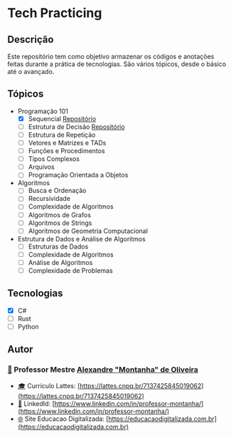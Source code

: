 # Tech Practicing

## Descrição

Este repositório tem como objetivo armazenar os códigos e anotações feitas durante a prática de tecnologias. São vários tópicos, desde o básico até o avançado.

## Tópicos

- Programação 101
  - [x] Sequencial [Repositório](https://github.com/tech-practices/-tech-practices/tree/main/programacao101/sequencia)
  - [ ] Estrutura de Decisão [Repositório](https://github.com/tech-practices/-tech-practices/tree/main/programacao101/decisao)
  - [ ] Estrutura de Repetição
  - [ ] Vetores e Matrizes e TADs
  - [ ] Funções e Procedimentos
  - [ ] Tipos Complexos
  - [ ] Arquivos
  - [ ] Programação Orientada a Objetos
- Algoritmos
  - [ ] Busca e Ordenação
  - [ ] Recursividade
  - [ ] Complexidade de Algoritmos
  - [ ] Algoritmos de Grafos
  - [ ] Algoritmos de Strings
  - [ ] Algoritmos de Geometria Computacional
- Estrutura de Dados e Análise de Algoritmos
  - [ ] Estruturas de Dados
  - [ ] Complexidade de Algoritmos
  - [ ] Análise de Algoritmos
  - [ ] Complexidade de Problemas
  
## Tecnologias

- [x] C#
- [ ] Rust
- [ ] Python

## Autor

### [:email:](mailto:alexandre@educacaodigitalizada.com.br) Professor Mestre [Alexandre "Montanha" de Oliveira](mailto:alexandre@educacaodigitalizada.com.br)

- [:mortar_board:](https://lattes.cnpq.br/7137425845019062) Curriculo Lattes: [https://lattes.cnpq.br/7137425845019062](https://lattes.cnpq.br/7137425845019062)
- [:briefcase:](https://www.linkedin.com/in/professor-montanha/) LinkedId: [https://www.linkedin.com/in/professor-montanha/](https://www.linkedin.com/in/professor-montanha/)
- [:globe_with_meridians:](https://educacaodigitalizada.com.br) Site Educacao Digitalizada: [https://educacaodigitalizada.com.br](https://educacaodigitalizada.com.br)
